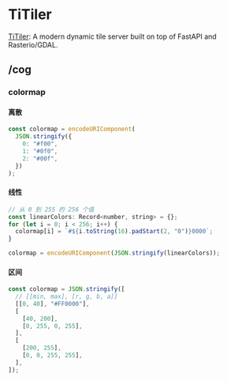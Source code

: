 # TiTiler

[TiTiler](https://developmentseed.org/titiler/): A modern dynamic tile server built on top of FastAPI and Rasterio/GDAL.

## /cog

### colormap

#### 离散

```js
const colormap = encodeURIComponent(
  JSON.stringify({
    0: "#f00",
    1: "#0f0",
    2: "#00f",
  })
);
```

#### 线性

```js
// 从 0 到 255 的 256 个值
const linearColors: Record<number, string> = {};
for (let i = 0; i < 256; i++) {
  colormap[i] = `#${i.toString(16).padStart(2, "0")}0000`;
}

colormap = encodeURIComponent(JSON.stringify(linearColors));
```

#### 区间

```js
const colormap = JSON.stringify([
  // [[min, max], [r, g, b, a]]
  [[0, 40], "#FF0000"],
  [
    [40, 200],
    [0, 255, 0, 255],
  ],
  [
    [200, 255],
    [0, 0, 255, 255],
  ],
]);
```
